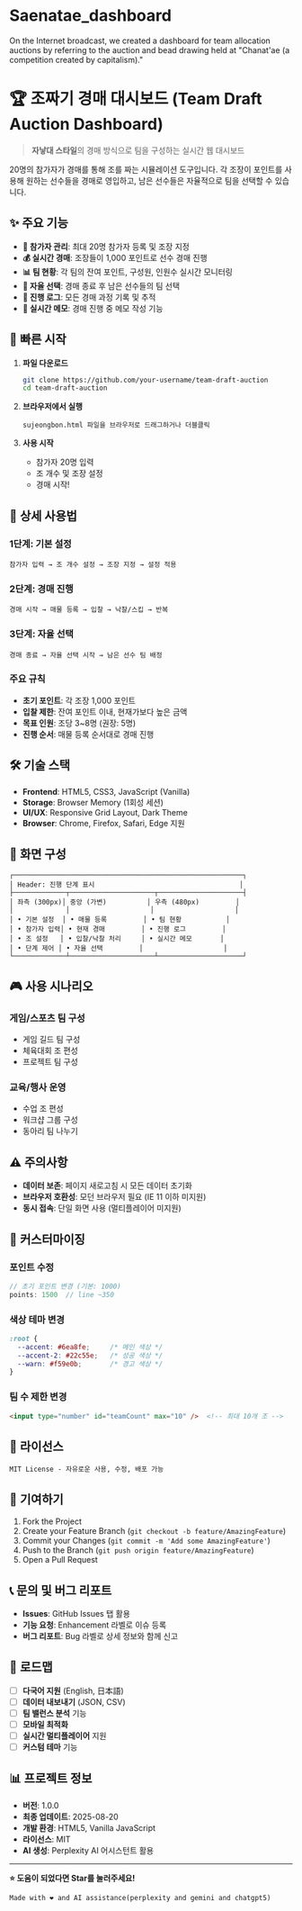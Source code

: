# Saenatae_dashboard
On the Internet broadcast, we created a dashboard for team allocation auctions by referring to the auction and bead drawing held at "Chanat'ae (a competition created by capitalism)."

# 🏆 조짜기 경매 대시보드 (Team Draft Auction Dashboard)

> **자낳대 스타일**의 경매 방식으로 팀을 구성하는 실시간 웹 대시보드

20명의 참가자가 경매를 통해 조를 짜는 시뮬레이션 도구입니다. 각 조장이 포인트를 사용해 원하는 선수들을 경매로 영입하고, 남은 선수들은 자율적으로 팀을 선택할 수 있습니다.

## ✨ 주요 기능

- **👥 참가자 관리**: 최대 20명 참가자 등록 및 조장 지정
- **💰 실시간 경매**: 조장들이 1,000 포인트로 선수 경매 진행
- **📊 팀 현황**: 각 팀의 잔여 포인트, 구성원, 인원수 실시간 모니터링
- **🎯 자율 선택**: 경매 종료 후 남은 선수들의 팀 선택
- **📝 진행 로그**: 모든 경매 과정 기록 및 추적
- **💭 실시간 메모**: 경매 진행 중 메모 작성 기능

## 🚀 빠른 시작

1. **파일 다운로드**
   ```bash
   git clone https://github.com/your-username/team-draft-auction
   cd team-draft-auction
   ```

2. **브라우저에서 실행**
   ```
   sujeongbon.html 파일을 브라우저로 드래그하거나 더블클릭
   ```

3. **사용 시작**
   - 참가자 20명 입력
   - 조 개수 및 조장 설정
   - 경매 시작!

## 📖 상세 사용법

### 1단계: 기본 설정
```
참가자 입력 → 조 개수 설정 → 조장 지정 → 설정 적용
```

### 2단계: 경매 진행
```
경매 시작 → 매물 등록 → 입찰 → 낙찰/스킵 → 반복
```

### 3단계: 자율 선택
```
경매 종료 → 자율 선택 시작 → 남은 선수 팀 배정
```

### 주요 규칙
- **초기 포인트**: 각 조장 1,000 포인트
- **입찰 제한**: 잔여 포인트 이내, 현재가보다 높은 금액
- **목표 인원**: 조당 3~8명 (권장: 5명)
- **진행 순서**: 매물 등록 순서대로 경매 진행

## 🛠 기술 스택

- **Frontend**: HTML5, CSS3, JavaScript (Vanilla)
- **Storage**: Browser Memory (1회성 세션)
- **UI/UX**: Responsive Grid Layout, Dark Theme
- **Browser**: Chrome, Firefox, Safari, Edge 지원

## 📱 화면 구성

```
┌─────────────────────────────────────────────────────────┐
│ Header: 진행 단계 표시                                    │
├─────────────┬─────────────────────┬─────────────────────┤
│ 좌측 (300px)│ 중앙 (가변)          │ 우측 (480px)         │
│             │                    │                    │
│ • 기본 설정  │ • 매물 등록         │ • 팀 현황           │
│ • 참가자 입력│ • 현재 경매         │ • 진행 로그         │
│ • 조 설정   │ • 입찰/낙찰 처리     │ • 실시간 메모       │
│ • 단계 제어 │ • 자율 선택         │                    │
└─────────────┴─────────────────────┴─────────────────────┘
```

## 🎮 사용 시나리오

### 게임/스포츠 팀 구성
- 게임 길드 팀 구성
- 체육대회 조 편성
- 프로젝트 팀 구성

### 교육/행사 운영
- 수업 조 편성
- 워크샵 그룹 구성
- 동아리 팀 나누기

## ⚠️ 주의사항

- **데이터 보존**: 페이지 새로고침 시 모든 데이터 초기화
- **브라우저 호환성**: 모던 브라우저 필요 (IE 11 이하 미지원)
- **동시 접속**: 단일 화면 사용 (멀티플레이어 미지원)

## 🔧 커스터마이징

### 포인트 수정
```javascript
// 초기 포인트 변경 (기본: 1000)
points: 1500  // line ~350
```

### 색상 테마 변경
```css
:root {
  --accent: #6ea8fe;     /* 메인 색상 */
  --accent-2: #22c55e;   /* 성공 색상 */
  --warn: #f59e0b;       /* 경고 색상 */
}
```

### 팀 수 제한 변경
```html
<input type="number" id="teamCount" max="10" />  <!-- 최대 10개 조 -->
```

## 📄 라이선스

```
MIT License - 자유로운 사용, 수정, 배포 가능
```

## 🤝 기여하기

1. Fork the Project
2. Create your Feature Branch (`git checkout -b feature/AmazingFeature`)
3. Commit your Changes (`git commit -m 'Add some AmazingFeature'`)
4. Push to the Branch (`git push origin feature/AmazingFeature`)
5. Open a Pull Request

## 📞 문의 및 버그 리포트

- **Issues**: GitHub Issues 탭 활용
- **기능 요청**: Enhancement 라벨로 이슈 등록
- **버그 리포트**: Bug 라벨로 상세 정보와 함께 신고

## 🎯 로드맵

- [ ] **다국어 지원** (English, 日本語)
- [ ] **데이터 내보내기** (JSON, CSV)
- [ ] **팀 밸런스 분석** 기능
- [ ] **모바일 최적화** 
- [ ] **실시간 멀티플레이어** 지원
- [ ] **커스텀 테마** 기능

## 📊 프로젝트 정보

- **버전**: 1.0.0
- **최종 업데이트**: 2025-08-20
- **개발 환경**: HTML5, Vanilla JavaScript
- **라이선스**: MIT
- **AI 생성**: Perplexity AI 어시스턴트 활용

***

**⭐ 도움이 되었다면 Star를 눌러주세요!**

```
Made with ❤️ and AI assistance(perplexity and gemini and chatgpt5)
```